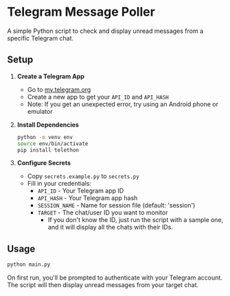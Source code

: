 # Telegram Message Poller

A simple Python script to check and display unread messages from a specific Telegram chat.

## Setup

1. **Create a Telegram App**
   - Go to [my.telegram.org](https://my.telegram.org)
   - Create a new app to get your `API_ID` and `API_HASH`
   - Note: If you get an unexpected error, try using an Android phone or emulator

2. **Install Dependencies**
   ```bash
   python -m venv env
   source env/bin/activate 
   pip install telethon
   ```

3. **Configure Secrets**
   - Copy `secrets.example.py` to `secrets.py`
   - Fill in your credentials:
     - `API_ID` - Your Telegram app ID
     - `API_HASH` - Your Telegram app hash
     - `SESSION_NAME` - Name for session file (default: 'session')
     - `TARGET` - The chat/user ID you want to monitor
        - If you don't know the ID, just run the script with a sample one, and it will display all the chats with their IDs.

## Usage

```bash
python main.py
```

On first run, you'll be prompted to authenticate with your Telegram account. The script will then display unread messages from your target chat.
